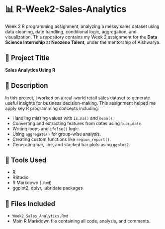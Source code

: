 # 📊 R-Week2-Sales-Analytics
Week 2 R programming assignment, analyzing a messy sales dataset using data cleaning, date handling, conditional logic, aggregation, and visualization. This repository contains my Week 2 assignment for the **Data Science Internship** at **Neozeno Talent**, under the mentorship of Aishwarya.

## 📌 Project Title
**Sales Analytics Using R**

## 📖 Description
In this project, I worked on a real-world retail sales dataset to generate useful insights for business decision-making. This assignment helped me apply key R programming concepts including:

- Handling missing values with `is.na()` and `mean()`.
- Converting and extracting features from dates using `lubridate`.
- Writing loops and `ifelse()` logic.
- Using `aggregate()` for group-wise analysis.
- Creating custom functions like `region_report()`.
- Generating bar, line, and stacked bar plots using `ggplot2`.

## 🧪 Tools Used
- R
- RStudio
- R Markdown (`.Rmd`)
- ggplot2, dplyr, lubridate packages

## 📂 Files Included
- `Week2_Sales_Analytics.Rmd`  
- Main R Markdown file containing all code, analysis, and comments.
